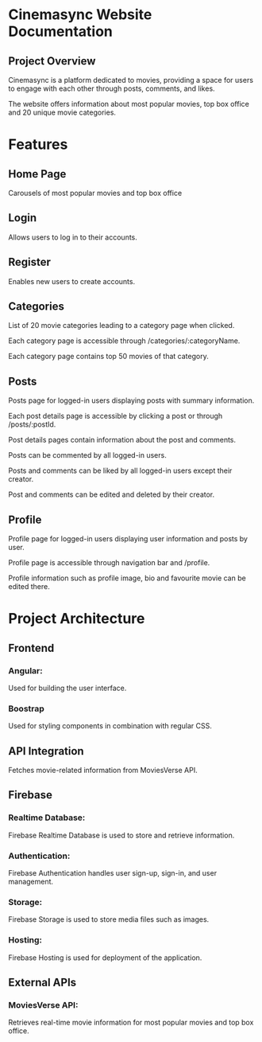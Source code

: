 # Cinemasync Website Documentation

## Project Overview

Cinemasync is a platform dedicated to movies, providing a space for users to engage with each other through posts, comments, and likes.

The website offers information about most popular movies, top box office and 20 unique movie categories.

# Features

 ## Home Page
      
  Carousels of most popular movies and top box office
  
 ## Login
 
   Allows users to log in to their accounts.

 ## Register
 
   Enables new users to create accounts.

 ## Categories
 
   List of 20 movie categories leading to a category page when clicked.

   Each category page is accessible through /categories/:categoryName.

   Each category page contains top 50 movies of that category.

 ## Posts

   Posts page for logged-in users displaying posts with summary information.

   Each post details page is accessible by clicking a post or through /posts/:postId.

   Post details pages contain information about the post and comments.

   Posts can be commented by all logged-in users.
   
   Posts and comments can be liked by all logged-in users except their creator.

   Post and comments can be edited and deleted by their creator.
      
 ## Profile

  Profile page for logged-in users displaying user information and posts by user.

  Profile page is accessible through navigation bar and /profile.

  Profile information such as profile image, bio and favourite movie can be edited there.

# Project Architecture

## Frontend

### Angular: 

Used for building the user interface. 

### Boostrap

Used for styling components in combination with regular CSS.

## API Integration

Fetches movie-related information from MoviesVerse API.

## Firebase

### Realtime Database: 

Firebase Realtime Database is used to store and retrieve information.

### Authentication: 

Firebase Authentication handles user sign-up, sign-in, and user management.

### Storage: 

Firebase Storage is used to store media files such as images.

### Hosting: 

Firebase Hosting is used for deployment of the application.

## External APIs

### MoviesVerse API:

Retrieves real-time movie information for most popular movies and top box office.
